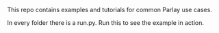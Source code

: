 This repo contains examples and tutorials for common Parlay use cases.  

In every folder there is a run.py.  Run this to see the example in action.

